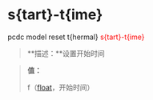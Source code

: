 # s{tart}-t{ime}
pcdc model reset t{hermal} <span style='color: red;'>s{tart}-t{ime}</span>
> **描述：**设置开始时间

> 
> **值：**
> 
> f（[float](数据类型/float/)，开始时间）


